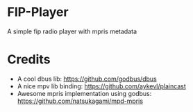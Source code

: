 # FIP-Player

A simple fip radio player with mpris metadata

# Credits

* A cool dbus lib: https://github.com/godbus/dbus
* A nice mpv lib binding: https://github.com/aykevl/plaincast
* Awesome mpris implementation using godbus: https://github.com/natsukagami/mpd-mpris

